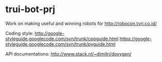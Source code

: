 trui-bot-prj
============

Work on making useful and winning robots for http://robocon.tvri.co.id/

Coding style:
http://google-styleguide.googlecode.com/svn/trunk/cppguide.html
https://google-styleguide.googlecode.com/svn/trunk/pyguide.html

API documentations:
http://www.stack.nl/~dimitri/doxygen/
